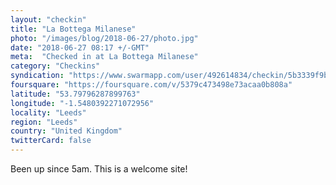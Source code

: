 ```yaml
---
layout: "checkin"
title: "La Bottega Milanese"
photo: "/images/blog/2018-06-27/photo.jpg"
date: "2018-06-27 08:17 +/-GMT"
meta:  "Checked in at La Bottega Milanese"
category: "Checkins"
syndication: "https://www.swarmapp.com/user/492614834/checkin/5b3339f9bd4009002c56c30e"
foursquare: "https://foursquare.com/v/5379c473498e73acaa0b808a"
latitude: "53.79796287899763"
longitude: "-1.5480392271072956"
locality: "Leeds"
region: "Leeds"
country: "United Kingdom"
twitterCard: false
---
```

Been up since 5am. This is a welcome site!
